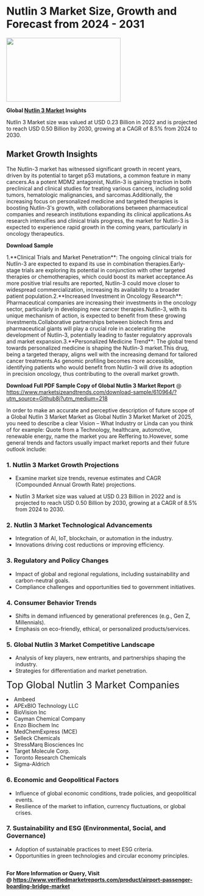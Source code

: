 <H1>Nutlin 3 Market Size, Growth and Forecast from 2024 - 2031</H1><img class="aligncenter size-medium wp-image-584254" src="https://thirdeyenews.in/wp-content/uploads/2024/09/Global-Market-Research-300x168.jpeg" alt="" width="300" height="168" /><p><strong>Global&nbsp;<a href="https://www.marketsizeandtrends.com/download-sample/610964/?utm_source=Github8j?utm_medium=218">Nutlin 3 Market</a> Insights</strong></p><p>Nutlin 3 Market size was valued at USD 0.23 Billion in 2022 and is projected to reach USD 0.50 Billion by 2030, growing at a CAGR of 8.5% from 2024 to 2030.</p><p><h2>Market Growth Insights</h2> <p>The Nutlin-3 market has witnessed significant growth in recent years, driven by its potential to target p53 mutations, a common feature in many cancers.As a potent MDM2 antagonist, Nutlin-3 is gaining traction in both preclinical and clinical studies for treating various cancers, including solid tumors, hematologic malignancies, and sarcomas.Additionally, the increasing focus on personalized medicine and targeted therapies is boosting Nutlin-3's growth, with collaborations between pharmaceutical companies and research institutions expanding its clinical applications.As research intensifies and clinical trials progress, the market for Nutlin-3 is expected to experience rapid growth in the coming years, particularly in oncology therapeutics.</p> <p><strong>Download Sample</strong></p> <p>1.**Clinical Trials and Market Penetration**: The ongoing clinical trials for Nutlin-3 are expected to expand its use in combination therapies.Early-stage trials are exploring its potential in conjunction with other targeted therapies or chemotherapies, which could boost its market acceptance.As more positive trial results are reported, Nutlin-3 could move closer to widespread commercialization, increasing its availability to a broader patient population.2.**Increased Investment in Oncology Research**: Pharmaceutical companies are increasing their investments in the oncology sector, particularly in developing new cancer therapies.Nutlin-3, with its unique mechanism of action, is expected to benefit from these growing investments.Collaborative partnerships between biotech firms and pharmaceutical giants will play a crucial role in accelerating the development of Nutlin-3, potentially leading to faster regulatory approvals and market expansion.3.**Personalized Medicine Trend**: The global trend towards personalized medicine is shaping the Nutlin-3 market.This drug, being a targeted therapy, aligns well with the increasing demand for tailored cancer treatments.As genomic profiling becomes more accessible, identifying patients who would benefit from Nutlin-3 will drive its adoption in precision oncology, thus contributing to the overall market growth.<p><span class=""><strong>Download Full PDF Sample Copy of Global Nutlin 3 Market Report</strong> @ <a href="https://www.marketsizeandtrends.com/download-sample/610964/?utm_source=Github8j?utm_medium=218" target="_blank">https://www.marketsizeandtrends.com/download-sample/610964/?utm_source=Github8j?utm_medium=218</a></span></p><p>In order to make an accurate and perceptive description of future scope of a Global&nbsp;Nutlin 3 Market Market as Global&nbsp;Nutlin 3 Market Market of 2025, you need to describe a clear Vision &ndash; What Industry or Linda can you think of for example: Quote from a Technology, healthcare, automotive, renewable energy, name the market you are Reffering to.However, some general trends and factors usually impact market reports and their future outlook include:</p><h3>1.&nbsp;<strong>Nutlin 3 Market Growth Projections</strong></h3><ul><li>Examine market size trends, revenue estimates and CAGR (Compounded Annual Growth Rate) projections.</li><li><p>Nutlin 3 Market size was valued at USD 0.23 Billion in 2022 and is projected to reach USD 0.50 Billion by 2030, growing at a CAGR of 8.5% from 2024 to 2030.</p></li></ul><h3>2.&nbsp;<strong>Nutlin 3 Market Technological Advancements</strong></h3><ul><li>Integration of AI, IoT, blockchain, or automation in the industry.</li><li>Innovations driving cost reductions or improving efficiency.</li></ul><h3>3.&nbsp;<strong>Regulatory and Policy Changes</strong></h3><ul><li>Impact of global and regional regulations, including sustainability and carbon-neutral goals.</li><li>Compliance challenges and opportunities tied to government initiatives.</li></ul><h3>4.&nbsp;<strong>Consumer Behavior Trends</strong></h3><ul><li>Shifts in demand influenced by generational preferences (e.g., Gen Z, Millennials).</li><li>Emphasis on eco-friendly, ethical, or personalized products/services.</li></ul><h3>5.&nbsp;<strong>Global Nutlin 3 Market Competitive Landscape</strong></h3><ul><li>Analysis of key players, new entrants, and partnerships shaping the industry.</li><li>Strategies for differentiation and market penetration.</li></ul><p data-pm-slice="1 1 []"><span style="color: inherit; font-family: inherit; font-size: 25px;">Top Global Nutlin 3 Market Companies</span></p><div class="" data-test-id=""><p><li>Ambeed</li><li> APExBIO Technology LLC</li><li> BioVision Inc</li><li> Cayman Chemical Company</li><li> Enzo Biochem Inc</li><li> MedChemExpress (MCE)</li><li> Selleck Chemicals</li><li> StressMarq Biosciences Inc</li><li> Target Molecule Corp.</li><li> Toronto Research Chemicals</li><li> Sigma-Aldrich</li></p></div><h3>6.&nbsp;<strong>Economic and Geopolitical Factors</strong></h3><ul><li>Influence of global economic conditions, trade policies, and geopolitical events.</li><li>Resilience of the market to inflation, currency fluctuations, or global crises.</li></ul><h3>7.&nbsp;<strong>Sustainability and ESG (Environmental, Social, and Governance)</strong></h3><ul><li>Adoption of sustainable practices to meet ESG criteria.</li><li>Opportunities in green technologies and circular economy principles.</li></ul><h2><strong style="font-size: 14px;">For More Information or Query, Visit @&nbsp;</strong><a style="background-color: #ffffff; font-size: 14px;" href="https://www.marketsizeandtrends.com/report/nutlin-3-market/" target="_blank">https://www.verifiedmarketreports.com/product/airport-passenger-boarding-bridge-market</a></h2>